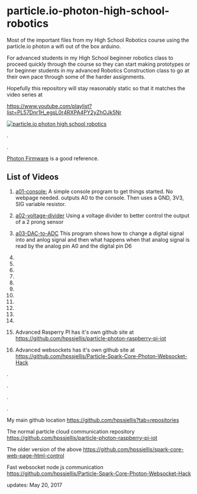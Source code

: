 # particle.io-photon-high-school-robotics
Most of the important files from my High School Robotics course using the particle.io photon a wifi out of the box arduino.


For advanced students in my High School beginner robotics class to proceed quickly through the course so they can start making prototypes or for beginner students in my advanced Robotics Construction class to go at their own pace through some of the harder assignments.

Hopefully this repository will stay reasonably static so that it matches the video series at

https://www.youtube.com/playlist?list=PL57Dnr1H_egsL0r4RXPA4PY2yZhOJk5Nr




[![particle.io photon high school robotics](http://img.youtube.com/vi/zRZJHMFL0p4/0.jpg)](https://www.youtube.com/playlist?list=PL57Dnr1H_egsL0r4RXPA4PY2yZhOJk5Nr)




.




.




[Photon Firmware](https://docs.particle.io/reference/firmware/photon/) is a good reference.


## List of Videos

1. [a01-console:](https://github.com/hpssjellis/particle.io-photon-high-school-robotics/tree/master/a01-console ) A simple console program to get things started. No webpage needed. outputs A0 to the console. Then uses a GND, 3V3, SIG variable resistor.

1. [a02-voltage-divider](https://github.com/hpssjellis/particle.io-photon-high-school-robotics/tree/master/a02-voltage-divider) Using a voltage divider to better control the output of a 2 prong sensor

1. [a03-DAC-to-ADC](https://github.com/hpssjellis/particle.io-photon-high-school-robotics/blob/master/a03-DAC-to-ADC/a03-DAC-to-ADC.ino) This program shows how to change a digital signal into and anlog signal and then what happens when that analog signal is read by the analog pin A0 and the digital pin D6 

1.

1.

1.

1.


1.

1.

1.

1.

1.

1.

1.

1. Advanced Rasperry PI has it's own github site at https://github.com/hpssjellis/particle-photon-raspberry-pi-iot





1. Advanced websockets has it's own github site at https://github.com/hpssjellis/Particle-Spark-Core-Photon-Websocket-Hack



.




.




.





.









My main github location
https://github.com/hpssjellis?tab=repositories


The normal particle cloud communication repository
https://github.com/hpssjellis/particle-photon-raspberry-pi-iot

The older version of the above
https://github.com/hpssjellis/spark-core-web-page-html-control

Fast websocket node js communication
https://github.com/hpssjellis/Particle-Spark-Core-Photon-Websocket-Hack






updates: May 20, 2017





